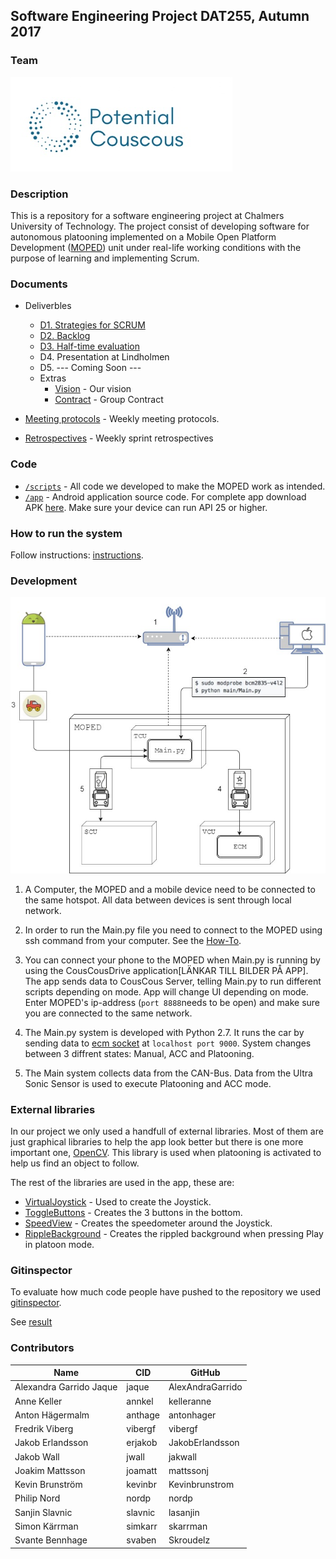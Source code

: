 ## Software Engineering Project DAT255, Autumn 2017


### Team
<img src="/Documents/Images/Logo.2.0..png">


### Description
This is a repository for a software engineering project at Chalmers University of Technology. The project consist of developing software for autonomous platooning implemented on a Mobile Open Platform Development ([MOPED](https://github.com/sics-sse/moped)) unit under real-life working conditions with the purpose of learning and implementing Scrum.


### Documents
* Deliverbles
    * [D1. Strategies for SCRUM](/Documents/Deliverables/D1_Stratergies_for_scrum.pdf)
    * [D2. Backlog](https://trello.com/b/gsIRwmhq/potential-couscous)
    * [D3. Half-time evaluation](/Documents/Deliverables/D3_HalfTime_Evaluation.pdf)
    * D4. Presentation at Lindholmen
    * D5. --- Coming Soon ---
    * Extras
      * [Vision](/Documents/Deliverables/Our_vision_statement.pdf) - Our vision
      * [Contract](/Documents/GroupContract.pdf) - Group Contract
      
* [Meeting protocols](https://github.com/mattssonj/potential-couscous/tree/master/Documents/Meeting%20Protocols) - Weekly meeting protocols.
* [Retrospectives](https://github.com/mattssonj/potential-couscous/tree/master/Documents/Retrospectives) - Weekly sprint retrospectives


### Code
   * [`/scripts`](/scripts/) - All code we developed to make the MOPED work as intended. 
   * [`/app`](/app/) - Android application source code. For complete app download APK [here](www.google.com). Make sure your device can run API 25 or higher.


### How to run the system
Follow instructions: [instructions](/Documents/howTo.md).


### Development
<p align="center"><img src="/Documents/Images/MOPED.jpg"></p>

1. A Computer, the MOPED and a mobile device need to be connected to the same hotspot.
All data between devices is sent through local network. 

2. In order to run the Main.py file you need to connect to the MOPED using ssh command from your computer. 
See the [How-To](/Documents/howTo.md). 

3. You can connect your phone to the MOPED when Main.py is running by using the CousCousDrive application[LÄNKAR TILL BILDER PÅ APP].
The app sends data to CousCous Server, telling Main.py to run different scripts depending on mode. App will change UI depending on mode.
Enter MOPED's ip-address (`port 8888`needs to be open) and make sure you are connected to the same network.

4. The Main.py system is developed with Python 2.7. It runs the car by sending data to [ecm socket](https://github.com/sics-sse/moped/tree/master/ecm-core/src/main/java) at `localhost port 9000`.
System changes between 3 diffrent states: Manual, ACC and Platooning.

5. The Main system collects data from the CAN-Bus. Data from the Ultra Sonic Sensor is used to execute Platooning and ACC mode.


### External libraries
In our project we only used a handfull of external libraries. Most of them are just graphical libraries to help the app look better but there is one more important one, [OpenCV](https://opencv.org). This library is used when platooning is activated to help us find an object to follow. 


The rest of the libraries are used in the app, these are:
- [VirtualJoystick](https://github.com/controlwear/virtual-joystick-android) - Used to create the Joystick.
- [ToggleButtons](https://github.com/rcketscientist/ToggleButtons) - Creates the 3 buttons in the bottom.
- [SpeedView](https://github.com/anastr/SpeedView) - Creates the speedometer around the Joystick.
- [RippleBackground](https://github.com/skyfishjy/android-ripple-background) - Creates the rippled background when pressing Play in platoon mode.


### Gitinspector
To evaluate how much code people have pushed to the repository we used [gitinspector](https://github.com/ejwa/gitinspector).

See [result](/Documents/gitinspector.md)


### Contributors
| Name | CID | GitHub |
|------|-----|--------|
|Alexandra Garrido Jaque|jaque|AlexAndraGarrido|
|Anne Keller|annkel|kelleranne|
|Anton Hägermalm|anthage|antonhager|
|Fredrik Viberg|vibergf|vibergf|
|Jakob Erlandsson|erjakob|JakobErlandsson|
|Jakob Wall|jwall|jakwall|
|Joakim Mattsson|joamatt|mattssonj|
|Kevin Brunström|kevinbr|Kevinbrunstrom|
|Philip Nord|nordp|nordp|
|Sanjin Slavnic|slavnic|lasanjin|
|Simon Kärrman|simkarr|skarrman|
|Svante Bennhage|svaben|Skroudelz|
